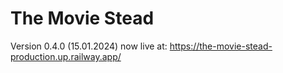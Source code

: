 # The Movie Stead

Version 0.4.0 (15.01.2024) now live at:
https://the-movie-stead-production.up.railway.app/